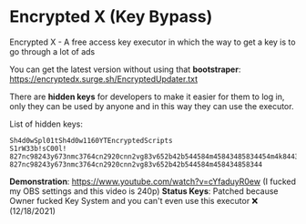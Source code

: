 # Encrypted X (Key Bypass)

Encrypted X - A free access key executor in which the way to get a key is to go through a lot of ads

You can get the latest version without using that **bootstraper**: https://encryptedx.surge.sh/EncryptedUpdater.txt

There are **hidden keys** for developers to make it easier for them to log in, only they can be used by anyone and in this way they can use the executor.

List of hidden keys:
```
Sh4d0wSpl01tSh4d0w1160YTEncryptedScripts
S1rW33b!sC00l!
827nc98243y673nmc3764cn2920cnn2vg83v652b42b544584m45843485834454m4k8443583448w458354m3458mw54w4a384543w54aq34ma01m140a238a4j70n8tyasdasdasdasdasd
827nc98243y673nmc3764cn2920cnn2vg83v652b42b544584m458434858344
```

**Demonstration**: https://www.youtube.com/watch?v=cYfaduyR0ew (I fucked my OBS settings and this video is 240p)
**Status Keys**: Patched because Owner fucked Key System and you can't even use this executor ❌ (12/18/2021)

